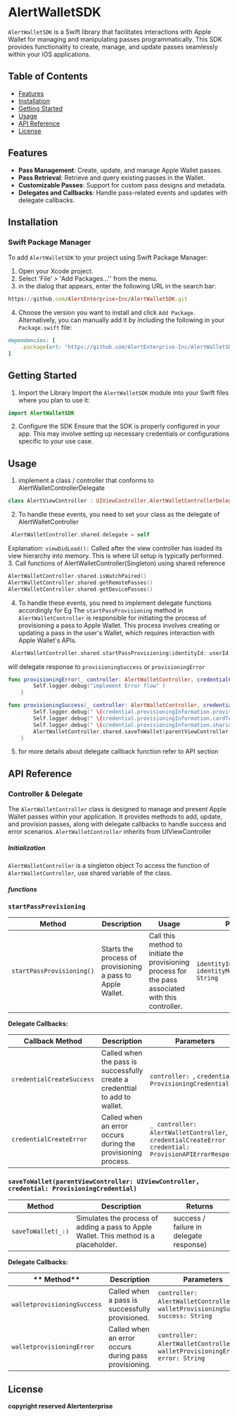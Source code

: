 # AlertWalletSDK

`AlertWalletSDK` is a Swift library that facilitates interactions with Apple Wallet for managing and manipulating passes programmatically. This SDK provides functionality to create, manage, and update passes seamlessly within your iOS applications.

## Table of Contents

- [Features](#features)
- [Installation](#installation)
- [Getting Started](#getting-started)
- [Usage](#usage)
- [API Reference](#api-reference)
- [License](#license)

## Features

- **Pass Management**: Create, update, and manage Apple Wallet passes.
- **Pass Retrieval**: Retrieve and query existing passes in the Wallet.
- **Customizable Passes**: Support for custom pass designs and metadata.
- **Delegates and Callbacks**: Handle pass-related events and updates with delegate callbacks.

## Installation

### Swift Package Manager

To add `AlertWalletSDK` to your project using Swift Package Manager:

1. Open your Xcode project.
2. Select 'File' > 'Add Packages…'' from the menu.
3. in the dialog that appears, enter the following URL in the search bar:
```ruby
https://github.com/AlertEnterprise-Inc/AlertWalletSDK.git
```
4. Choose the version you want to install and click `Add Package`.
   Alternatively, you can manually add it by including the following in your `Package.swift` file:
```ruby
dependencies: [
    .package(url: "https://github.com/AlertEnterprise-Inc/AlertWalletSDK.git", from: "1.0.0")
]
```
## Getting Started
1. Import the Library
Import the `AlertWalletSDK` module into your Swift files where you plan to use it:
```swift
import AlertWalletSDK
```
2. Configure the SDK
Ensure that the SDK is properly configured in your app. This may involve setting up necessary credentials or configurations specific to your use case.


## Usage

1. implement a class / controller that conforms to AlertWalletControllerDelegate
```swift
class AlertViewController : UIViewController,AlertWalletControllerDelegate
```
2. To handle these events, you need to set your class as the delegate of AlertWalletController
```swift
 AlertWalletController.shared.delegate = self
```
Explanation:
`viewDidLoad():` Called after the view controller has loaded its view hierarchy into memory. This is where UI setup is typically performed.
3. Call functions of AlertWalletController(Singleton) using shared reference
```swift
AlertWalletController.shared.isWatchPaired()
AlertWalletController.shared.getRemotePasses()
AlertWalletController.shared.getDevicePasses()
```
4. To handle these events, you need to implement delegate functions accordingly for Eg
The `startPassProvisioning` method in `AlertWalletController` is responsible for initiating the process of provisioning a pass to Apple Wallet. This process involves creating or updating a pass in the user's Wallet, which requires interaction with Apple Wallet's APIs.
```swift
 AlertWalletController.shared.startPassProvisioning(identityId: userId,identityMobileCredentialId:badgeId)
```
will delegate response to `provisioningSuccess` or `provisioningError`

```swift
func provisioningError(_ controller: AlertWalletController, credentialCreateError credential: ProvisionAPIErrorResponse) {
        Self.logger.debug("implement Error flow" )
    }
```
```swift
func provisioningSuccess(_ controller: AlertWalletController, credentialCreateSuccess credential: ProvisioningCredential) {
        Self.logger.debug(" \(credential.provisioningInformation.provisioningCredentialIdentifier)" )
        Self.logger.debug(" \(credential.provisioningInformation.cardTemplateIdentifier)" )
        Self.logger.debug(" \(credential.provisioningInformation.sharingInstanceIdentifier)" )
        AlertWalletController.shared.saveToWallet(parentViewController: self, credential: credential)
    }
```
5. for more details about delegate callback function refer to API section


## API Reference
### Controller  & Delegate
The `AlertWalletController` class is designed to manage and present Apple Wallet passes within your application. It provides methods to add, update, and provision passes, along with delegate callbacks to handle success and error scenarios.
`AlertWalletController` inherits from UIViewController

##### Initialization
`AlertWalletController` is a singleton object
To access the function of `AlertWalletController`, use shared variable of the class.

##### functions

### `startPassProvisioning`

| **Method**                 | **Description**                                                                                      | **Usage**                                                                                            | **Parameters**
|----------------------------|------------------------------------------------------------------------------------------------------|-----------------------------------------------------------------------------------------------------|--------------------------------------------------------------|
| `startPassProvisioning()`   | Starts the process of provisioning a pass to Apple Wallet.                                          | Call this method to initiate the provisioning process for the pass associated with this controller. | `identityId: String, identityMobileCredentialId: String`

**Delegate Callbacks:**

| **Callback Method**                                | **Description**                                                      | **Parameters**                                |
|----------------------------------------------------|----------------------------------------------------------------------|-----------------------------------------------|
| `credentialCreateSuccess`    | Called when the pass is successfully create a credenttial to add to wallet.    | `controller: `, `credential: ProvisioningCredential` |
| `credentialCreateError`      | Called when an error occurs during the provisioning process.         | `_ controller: AlertWalletController`, `credentialCreateError credential: ProvisionAPIErrorResponse` |

### `saveToWallet(parentViewController: UIViewController, credential: ProvisioningCredential)`

| **Method**               | **Description**                                                                                     | **Returns**         |
|--------------------------|-----------------------------------------------------------------------------------------------------|---------------------|
| `saveToWallet(_:)`     | Simulates the process of adding a pass to Apple Wallet. This method is a placeholder.              |  success / failure in delegate response) |

**Delegate Callbacks:**


| ** Method**                          | **Description**                                             | **Parameters**                                    |
|----------------------------------------------|-------------------------------------------------------------|---------------------------------------------------|
| `walletprovisioningSuccess` | Called when a pass is successfully provisioned.            | `controller: AlertWalletController`, `walletProvisioningSuccess success: String`  |
| `walletprovisioningError`   | Called when an error occurs during pass provisioning.       | `controller: AlertWalletController`, `walletProvisioningError error: String` |

## License
**copyright reserved Alertenterprise**

